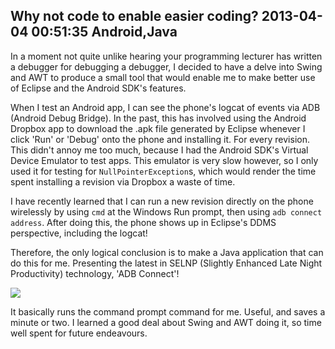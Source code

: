 Why not code to enable easier coding?
2013-04-04 00:51:35
Android,Java
---

In a moment not quite unlike hearing your programming lecturer has written a debugger for debugging a debugger, I decided to have a delve into Swing and AWT to produce a small tool that would enable me to make better use of Eclipse and the Android SDK's features. 

When I test an Android app, I can see the phone's logcat of events via ADB (Android Debug Bridge). In the past, this has involved using the Android Dropbox app to download the .apk file generated by Eclipse whenever I click 'Run' or 'Debug' onto the phone and installing it. For every revision. This didn't annoy me too much, because I had the Android SDK's Virtual Device Emulator to test apps. This emulator is very slow however, so I only used it for testing for <code>NullPointerException</code>s, which would render the time spent installing a revision via Dropbox a waste of time. 

I have recently learned that I can run a new revision directly on the phone wirelessly by using <code>cmd</code> at the Windows Run prompt, then using <code>adb connect address</code>. After doing this, the phone shows up in Eclipse's DDMS perspective, including the logcat!

Therefore, the only logical conclusion is to make a Java application that can do this for me. Presenting the latest in SELNP (Slightly Enhanced Late Night Productivity) technology, 'ADB Connect'!

![](/assets/import/media/2013/04/adb-connect.png)

It basically runs the command prompt command for me. Useful, and saves a minute or two. I learned a good deal about Swing and AWT doing it, so time well spent for future endeavours. 
